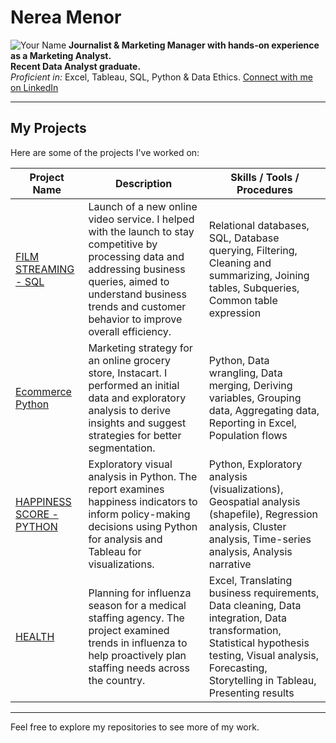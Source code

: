 # Nerea Menor
![Your Name](images/your-photo.jpg)
**Journalist & Marketing Manager with hands-on experience as a Marketing Analyst.**  
**Recent Data Analyst graduate.**  
*Proficient in:* Excel, Tableau, SQL, Python & Data Ethics.
[Connect with me on LinkedIn](https://www.linkedin.com/in/nerea-menor/)  

---

## My Projects

Here are some of the projects I've worked on:

| Project Name | Description | Skills / Tools / Procedures |
|--------------|-------------|-----------------------------|
| [FILM STREAMING - SQL](https://github.com/NereaMe/launchstrategy_SQL) | Launch of a new online video service. I helped with the launch to stay competitive by processing data and addressing business queries, aimed to understand business trends and customer behavior to improve overall efficiency. | Relational databases, SQL, Database querying, Filtering, Cleaning and summarizing, Joining tables, Subqueries, Common table expression |
| [Ecommerce Python](https://github.com/NereaMe/Ecommerce_python/) | Marketing strategy for an online grocery store, Instacart. I performed an initial data and exploratory analysis to derive insights and suggest strategies for better segmentation. | Python, Data wrangling, Data merging, Deriving variables, Grouping data, Aggregating data, Reporting in Excel, Population flows |
| [HAPPINESS SCORE - PYTHON](https://github.com/NereaMe/HappinessScore_python) | Exploratory visual analysis in Python. The report examines happiness indicators to inform policy-making decisions using Python for analysis and Tableau for visualizations. | Python, Exploratory analysis (visualizations), Geospatial analysis (shapefile), Regression analysis, Cluster analysis, Time-series analysis, Analysis narrative |
| [HEALTH](https://github.com/NereaMe/health_tableau) | Planning for influenza season for a medical staffing agency. The project examined trends in influenza to help proactively plan staffing needs across the country. | Excel, Translating business requirements, Data cleaning, Data integration, Data transformation, Statistical hypothesis testing, Visual analysis, Forecasting, Storytelling in Tableau, Presenting results |

---

Feel free to explore my repositories to see more of my work.

